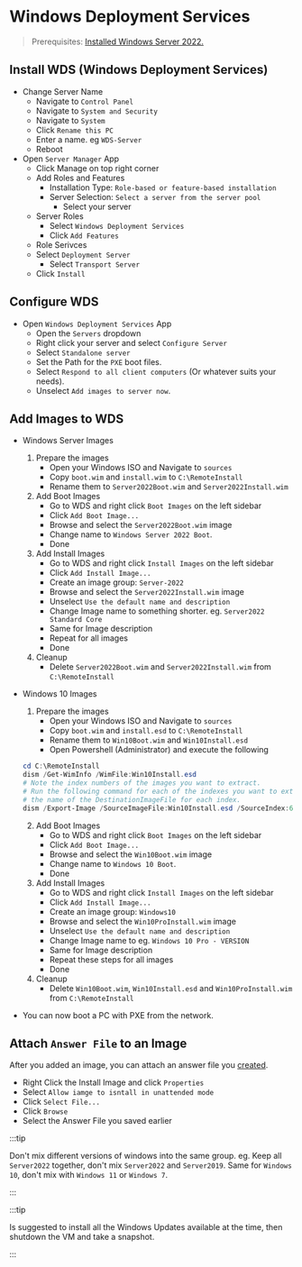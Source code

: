 # Windows Deployment Services

> Prerequisites:
> [Installed Windows Server 2022.](../proxmox/install-windows-server)

## Install WDS (Windows Deployment Services)
- Change Server Name
	- Navigate to `Control Panel`
	- Navigate to `System and Security`
	- Navigate to `System`
	- Click `Rename this PC`
	- Enter a name. eg `WDS-Server`
	- Reboot
- Open `Server Manager` App
	- Click Manage on top right corner
	- Add Roles and Features
		- Installation Type: `Role-based or feature-based installation`
		- Server Selection: `Select a server from the server pool`
			-	Select your server
	- Server Roles
		- Select `Windows Deployment Services`
		- Click `Add Features`
	-	Role Serivces
  	-	Select `Deployment Server`
		- Select `Transport Server`
	- Click `Install`

## Configure WDS

- Open `Windows Deployment Services` App
	-	Open the `Servers` dropdown
	- Right click your server and select `Configure Server`
	- Select `Standalone server`
	-	Set the Path for the `PXE` boot files.
	- Select `Respond to all client computers` (Or whatever suits your needs).
	- Unselect `Add images to server now`.

## Add Images to WDS

- Windows Server Images
	1. Prepare the images
		- Open your Windows ISO and Navigate to `sources`
		- Copy `boot.wim` and `install.wim` to `C:\RemoteInstall`
		- Rename them to `Server2022Boot.wim` and `Server2022Install.wim`
	2. Add Boot Images
		- Go to WDS and right click `Boot Images` on the left sidebar
		- Click `Add Boot Image...`
		- Browse and select the `Server2022Boot.wim` image
		- Change name to `Windows Server 2022 Boot`.
		- Done
	3. Add Install Images
		- Go to WDS and right click `Install Images` on the left sidebar
		- Click `Add Install Image...`
		- Create an image group: `Server-2022`
		- Browse and select the `Server2022Install.wim` image
		- Unselect `Use the default name and description`
		- Change Image name to something shorter. eg. `Server2022 Standard Core`
		- Same for Image description
		- Repeat for all images
		- Done
 	4. Cleanup
		- Delete `Server2022Boot.wim` and `Server2022Install.wim` from `C:\RemoteInstall`

- Windows 10 Images
	1. Prepare the images
		- Open your Windows ISO and Navigate to `sources`
		- Copy `boot.wim` and `install.esd` to `C:\RemoteInstall`
		- Rename them to `Win10Boot.wim` and `Win10Install.esd`
		- Open Powershell (Administrator) and execute the following

    ```powershell
    cd C:\RemoteInstall
    dism /Get-WimInfo /WimFile:Win10Install.esd
    # Note the index numbers of the images you want to extract.
    # Run the following command for each of the indexes you want to extract, remember to change
    # the name of the DestinationImageFile for each index.
    dism /Export-Image /SourceImageFile:Win10Install.esd /SourceIndex:6 /DestinationImageFile:C:\RemoteInstall\Win10ProInstall.wim /Compress:max /CheckIntegrity
    ```

	2. Add Boot Images
		- Go to WDS and right click `Boot Images` on the left sidebar
		- Click `Add Boot Image...`
		- Browse and select the `Win10Boot.wim` image
		- Change name to `Windows 10 Boot`.
		- Done
	3. Add Install Images
		- Go to WDS and right click `Install Images` on the left sidebar
		- Click `Add Install Image...`
		- Create an image group: `Windows10`
		- Browse and select the `Win10ProInstall.wim` image
		- Unselect `Use the default name and description`
		- Change Image name to eg. `Windows 10 Pro - VERSION`
		- Same for Image description
		- Repeat these steps for all images
		- Done
 	4. Cleanup
		- Delete `Win10Boot.wim`, `Win10Install.esd` and `Win10ProInstall.wim` from `C:\RemoteInstall`
- You can now boot a PC with PXE from the network.

## Attach `Answer File` to an Image

After you added an image, you can attach an answer file you [created](./assessment-deployment-kit).

- Right Click the Install Image and click `Properties`
- Select `Allow iamge to isntall in unattended mode`
- Click `Select File...`
- Click `Browse`
- Select the Answer File you saved earlier

:::tip

Don't mix different versions of windows into the same group.
eg. Keep all `Server2022` together, don't mix `Server2022` and `Server2019`.
Same for `Windows 10`, don't mix with `Windows 11` or `Windows 7`.

:::

:::tip

Is suggested to install all the Windows Updates available at the time, then shutdown the VM and take a snapshot.

:::
